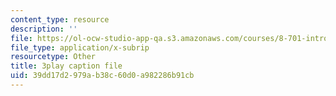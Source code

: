 ```yaml
---
content_type: resource
description: ''
file: https://ol-ocw-studio-app-qa.s3.amazonaws.com/courses/8-701-introduction-to-nuclear-and-particle-physics-fall-2020/39dd17d2979ab38c60d0a982286b91cb_HnRoq5Pc8Z4.srt
file_type: application/x-subrip
resourcetype: Other
title: 3play caption file
uid: 39dd17d2-979a-b38c-60d0-a982286b91cb
---
```

